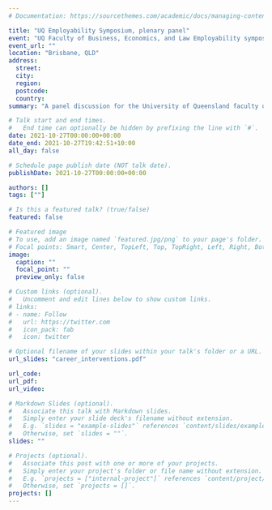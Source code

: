 ```yaml
---
# Documentation: https://sourcethemes.com/academic/docs/managing-content/

title: "UQ Employability Symposium, plenary panel"
event: "UQ Faculty of Business, Economics, and Law Employability symposium"
event_url: ""
location: "Brisbane, QLD"
address:
  street:
  city:
  region:
  postcode:
  country:
summary: "A panel discussion for the University of Queensland faculty of Business, Economics, and Law."

# Talk start and end times.
#   End time can optionally be hidden by prefixing the line with `#`.
date: 2021-10-27T00:00:00+00:00
date_end: 2021-10-27T19:42:51+10:00
all_day: false

# Schedule page publish date (NOT talk date).
publishDate: 2021-10-27T00:00:00+00:00

authors: []
tags: [""]

# Is this a featured talk? (true/false)
featured: false

# Featured image
# To use, add an image named `featured.jpg/png` to your page's folder.
# Focal points: Smart, Center, TopLeft, Top, TopRight, Left, Right, BottomLeft, Bottom, BottomRight.
image:
  caption: ""
  focal_point: ""
  preview_only: false

# Custom links (optional).
#   Uncomment and edit lines below to show custom links.
# links:
# - name: Follow
#   url: https://twitter.com
#   icon_pack: fab
#   icon: twitter

# Optional filename of your slides within your talk's folder or a URL.
url_slides: "career_interventions.pdf"

url_code:
url_pdf:
url_video:

# Markdown Slides (optional).
#   Associate this talk with Markdown slides.
#   Simply enter your slide deck's filename without extension.
#   E.g. `slides = "example-slides"` references `content/slides/example-slides.md`.
#   Otherwise, set `slides = ""`.
slides: ""

# Projects (optional).
#   Associate this post with one or more of your projects.
#   Simply enter your project's folder or file name without extension.
#   E.g. `projects = ["internal-project"]` references `content/project/deep-learning/index.md`.
#   Otherwise, set `projects = []`.
projects: []
---
```

